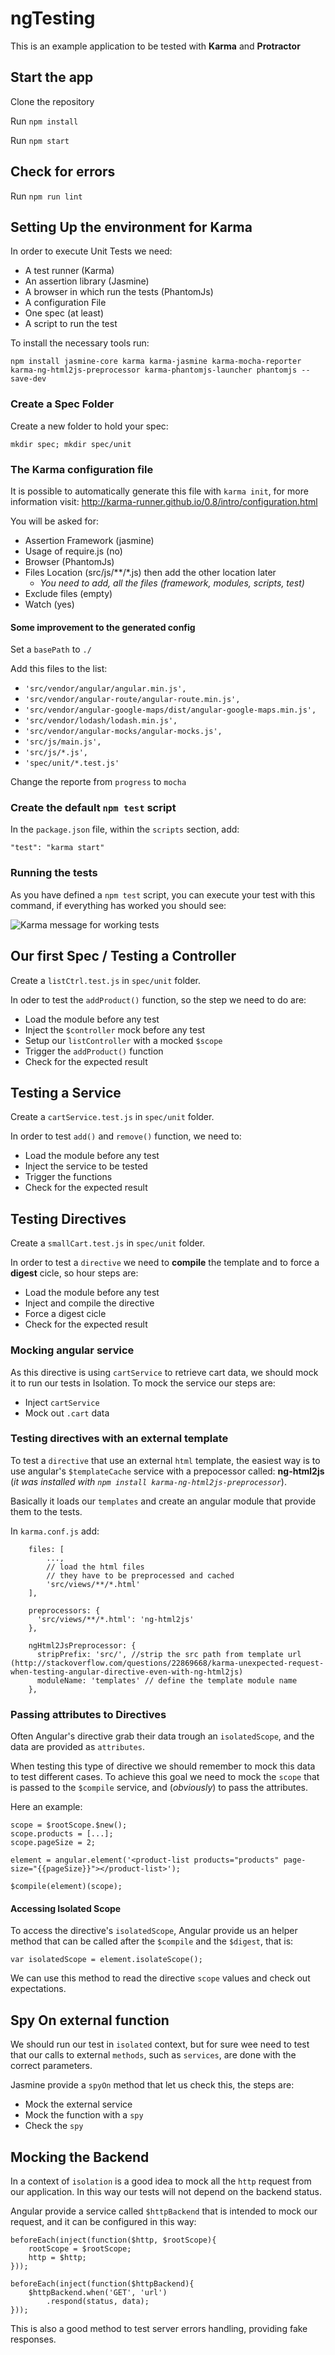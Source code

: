 # ngTesting

This is an example application to be tested with **Karma** and **Protractor**

## Start the app

Clone the repository

Run `npm install`

Run `npm start`

## Check for errors

Run `npm run lint`

## Setting Up the environment for Karma

In order to execute Unit Tests we need:

- A test runner (Karma)
- An assertion library (Jasmine)
- A browser in which run the tests (PhantomJs)
- A configuration File
- One spec (at least)
- A script to run the test

To install the necessary tools run:

`npm install jasmine-core karma karma-jasmine karma-mocha-reporter karma-ng-html2js-preprocessor karma-phantomjs-launcher phantomjs --save-dev`

### Create a Spec Folder

Create a new folder to hold your spec:

`mkdir spec; mkdir spec/unit`

### The Karma configuration file

It is possible to automatically generate this file with `karma init`, for more information visit: http://karma-runner.github.io/0.8/intro/configuration.html

You will be asked for:

- Assertion Framework (jasmine)
- Usage of require.js (no)
- Browser (PhantomJs)
- Files Location (src/js/**/*.js) then add the other location later
    + _You need to add, all the files (framework, modules, scripts, test)_
- Exclude files (empty)
- Watch (yes)

#### Some improvement to the generated config

Set a `basePath` to `./`

Add this files to the list:

- `'src/vendor/angular/angular.min.js',`
- `'src/vendor/angular-route/angular-route.min.js',`
- `'src/vendor/angular-google-maps/dist/angular-google-maps.min.js',`
- `'src/vendor/lodash/lodash.min.js',`
- `'src/vendor/angular-mocks/angular-mocks.js',`
- `'src/js/main.js',`
- `'src/js/*.js',`
- `'spec/unit/*.test.js'`

Change the reporte from `progress` to `mocha`

### Create the default `npm test` script

In the `package.json` file, within the `scripts` section, add:

`"test": "karma start"`

### Running the tests

As you have defined a `npm test` script, you can execute your test with this command, if everything has worked you should see:

![Karma message for working tests](./readme_assets/testEnv.png)

## Our first Spec / Testing a Controller

Create a `listCtrl.test.js` in `spec/unit` folder.

In oder to test the `addProduct()` function, so the step we need to do are:

- Load the module before any test
- Inject the `$controller` mock before any test
- Setup our `listController` with a mocked `$scope`
- Trigger the `addProduct()` function
- Check for the expected result

## Testing a Service

Create a `cartService.test.js` in `spec/unit` folder.

In order to test `add()` and `remove()` function, we need to:

- Load the module before any test
- Inject the service to be tested
- Trigger the functions
- Check for the expected result

## Testing Directives

Create a `smallCart.test.js` in `spec/unit` folder.

In order to test a `directive` we need to **compile** the template and to force a **digest** cicle, so hour steps are:

- Load the module before any test
- Inject and compile the directive
- Force a digest cicle
- Check for the expected result

### Mocking angular service

As this directive is using `cartService` to retrieve cart data, we should mock it to run our tests in Isolation. To mock the service our steps are:

- Inject `cartService`
- Mock out `.cart` data

### Testing directives with an external template

To test a `directive` that use an external `html` template, the easiest way is to use angular's `$templateCache` service with a prepocessor called: **ng-html2js** (_it was installed with `npm install karma-ng-html2js-preprocessor`_).

Basically it loads our `templates` and create an angular module that provide them to the tests.

In `karma.conf.js` add:

```
    files: [
        ...,
        // load the html files
        // they have to be preprocessed and cached
        'src/views/**/*.html'
    ],

    preprocessors: {
      'src/views/**/*.html': 'ng-html2js'
    },

    ngHtml2JsPreprocessor: {
      stripPrefix: 'src/', //strip the src path from template url (http://stackoverflow.com/questions/22869668/karma-unexpected-request-when-testing-angular-directive-even-with-ng-html2js)
      moduleName: 'templates' // define the template module name
    },
```

### Passing attributes to Directives

Often Angular's directive grab their data trough an `isolatedScope`, and the data are provided as `attributes`.

When testing this type of directive we should remember to mock this data to test different cases. To achieve this goal we need to mock the `scope` that is passed to the `$compile` service, and (_obviously_) to pass the attributes.

Here an example:
```
scope = $rootScope.$new();
scope.products = [...];
scope.pageSize = 2;

element = angular.element('<product-list products="products" page-size="{{pageSize}}"></product-list>');

$compile(element)(scope);
```

#### Accessing Isolated Scope

To access the directive's `isolatedScope`, Angular provide us an helper method that can be called after the `$compile` and the `$digest`, that is:

`var isolatedScope = element.isolateScope();`

We can use this method to read the directive `scope` values and check out expectations.

## Spy On external function

We should run our test in `isolated` context, but for sure wee need to test that our calls to external `methods`, such as `services`, are done with the correct parameters.

Jasmine provide a `spyOn` method that let us check this, the steps are:

- Mock the external service
- Mock the function with a `spy`
- Check the `spy`

## Mocking the Backend

In a context of `isolation` is a good idea to mock all the `http` request from our application. In this way our tests will not depend on the backend status.

Angular provide a service called `$httpBackend` that is intended to mock our request, and it can be configured in this way:

```
beforeEach(inject(function($http, $rootScope){
    rootScope = $rootScope;
    http = $http;
}));

beforeEach(inject(function($httpBackend){
    $httpBackend.when('GET', 'url')
        .respond(status, data);
}));
```

This is also a good method to test server errors handling, providing fake responses.